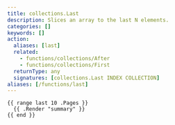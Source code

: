 ```yaml
---
title: collections.Last
description: Slices an array to the last N elements.
categories: []
keywords: []
action:
  aliases: [last]
  related:
    - functions/collections/After
    - functions/collections/First
  returnType: any
  signatures: [collections.Last INDEX COLLECTION]
aliases: [/functions/last]
---
```


```go-html-template
{{ range last 10 .Pages }}
  {{ .Render "summary" }}
{{ end }}
```
